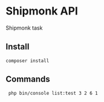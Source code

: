 # Shipmonk API

Shipmonk task

## Install
``` composer install ```

## Commands
``` php bin/console list:test 3 2 6 1```
